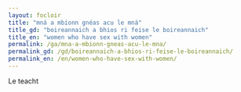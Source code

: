 ```yaml
---
layout: focloir
title: "mná a mbíonn gnéas acu le mná"
title_gd: "boireannaich a bhios ri feise le boireannaich"
title_en: "women who have sex with women"
permalink: /ga/mna-a-mbionn-gneas-acu-le-mna/
permalink_gd: /gd/boireannaich-a-bhios-ri-feise-le-boireannaich/
permalink_en: /en/women-who-have-sex-with-women/
---
```


Le teacht